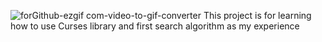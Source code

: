 ![forGithub-ezgif com-video-to-gif-converter](https://github.com/AndyLeeJP/path-finder/assets/84348491/d2503b9a-7988-4ccd-9091-1ff80423caab)
This project is for learning how to use Curses library and first search algorithm as my experience
